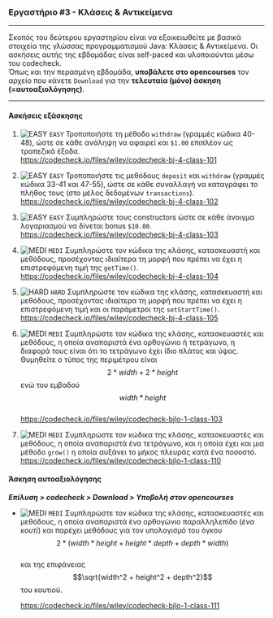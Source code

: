 ### Εργαστήριο #3 - Κλάσεις & Αντικείμενα
___
Σκοπός του δεύτερου εργαστηρίου είναι να εξοικειωθείτε με βασικά στοιχεία της γλώσσας προγραμματισμού Java: Κλάσεις & Αντικείμενα.
Οι ασκήσεις αυτής της εβδομάδας είναι self-paced και υλοποιούνται μέσω του codecheck.  
Όπως και την περασμένη εβδομάδα, **υποβάλετε στο opencourses** τον αρχείο που κάνετε `Download` για την **τελευταία (μόνο) άσκηση (=αυτοαξιολόγησης)**.

___
#### Ασκήσεις εξάσκησης ####

1. ![EASY](https://via.placeholder.com/15/c5f015/c5f015.png) `EASY`
    Τροποποιήστε τη μέθοδο `withdraw` (γραμμές κώδικα 40-48), ώστε σε κάθε ανάληψη να αφαιρεί και `$1.00` επιπλέον ως τραπεζικά έξοδα.  
    https://codecheck.io/files/wiley/codecheck-bj-4-class-101

1. ![EASY](https://via.placeholder.com/15/c5f015/c5f015.png) `EASY`
    Τροποποιήστε τις μεθόδους `deposit` και `withdraw` (γραμμές κώδικα 33-41 και 47-55), ώστε σε κάθε συναλλαγή να καταγράφει το πλήθος τους (στο μέλος δεδομένων `transactions`).   
    https://codecheck.io/files/wiley/codecheck-bj-4-class-102

1. ![EASY](https://via.placeholder.com/15/c5f015/c5f015.png) `EASY`
    Συμπληρώστε τους constructors ώστε σε κάθε άνοιγμα λογαριασμού να δίνεται bonus `$10.00`.  
    https://codecheck.io/files/wiley/codecheck-bj-4-class-103

2. ![MEDI](https://via.placeholder.com/15/ffa500/ffa500.png) `MEDI`
    Συμπληρώστε τον κώδικα της κλάσης, κατασκευαστή και μεθόδους, προσέχοντας ιδιαίτερα τη μορφή που πρέπει να έχει η επιστρεφόμενη τιμή της `getTime()`.  
    https://codecheck.io/files/wiley/codecheck-bj-4-class-104

3. ![HARD](https://via.placeholder.com/15/f03c15/f03c15.png) `HARD`
    Συμπληρώστε τον κώδικα της κλάσης, κατασκευαστή και μεθόδους, προσέχοντας ιδιαίτερα τη μορφή που πρέπει να έχει η επιστρεφόμενη τιμή και οι παράμετροι της `setStartTime()`.  
    https://codecheck.io/files/wiley/codecheck-bj-4-class-105

2. ![MEDI](https://via.placeholder.com/15/ffa500/ffa500.png) `MEDI`
    Συμπληρώστε τον κώδικα της κλάσης, κατασκευαστές και μεθόδους, η οποία αναπαριστά ένα ορθογώνιο ή τετράγωνο, η διαφορά τους είναι ότι το τετράγωνο έχει ίδιο πλάτος και ύψος. Θυμηθείτε ο τύπος της περιμέτρου είναι
    $${2 * width + 2 * height}$$
    ενώ του εμβαδού
    $${width * height}$$        
    https://codecheck.io/files/wiley/codecheck-bjlo-1-class-103

2. ![MEDI](https://via.placeholder.com/15/ffa500/ffa500.png) `MEDI`
    Συμπληρώστε τον κώδικα της κλάσης, κατασκευαστές και μεθόδους, η οποία αναπαριστά ένα τετράγωνο, και η οποία έχει και μια μέθοδο `grow()` η οποία αυξάνει το μήκος πλευράς κατά ένα ποσοστό.
    https://codecheck.io/files/wiley/codecheck-bjlo-1-class-110


#### Άσκηση αυτοαξιολόγησης ####
_**Επίλυση > codecheck > Download > Υποβολή στον opencourses**_

*  ![MEDI](https://via.placeholder.com/15/ffa500/ffa500.png) `MEDI`
    Συμπληρώστε τον κώδικα της κλάσης, κατασκευαστές και μεθόδους, η οποία αναπαριστά ένα ορθογώνιο παραλληλεπίδο (_ένα κουτί_) και παρέχει μεθόδους για τον υπολογισμό του όγκου  
    $${2 * (width * height + height * depth + depth * width)}$$  
    και της επιφάνειας  
    $$\sqrt{width^2 + height^2 + depth^2}$$
    του κουτιού.

    https://codecheck.io/files/wiley/codecheck-bjlo-1-class-111
